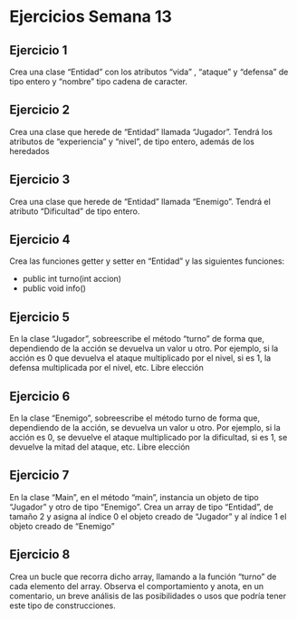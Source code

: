 # Ejercicios Semana 13

## Ejercicio 1
Crea una clase “Entidad” con los atributos “vida” , “ataque” y “defensa” de
tipo entero y “nombre” tipo cadena de caracter.

## Ejercicio 2
Crea una clase que herede de “Entidad” llamada “Jugador”. Tendrá los
atributos de “experiencia” y “nivel”, de tipo entero, además de los
heredados

## Ejercicio 3
Crea una clase que herede de “Entidad” llamada “Enemigo”. Tendrá el
atributo “Dificultad” de tipo entero.

## Ejercicio 4
Crea las funciones getter y setter en “Entidad” y las siguientes funciones:
- public int turno(int accion)
- public void info()

## Ejercicio 5
En la clase “Jugador”, sobreescribe el método “turno” de forma que,
dependiendo de la acción se devuelva un valor u otro.
Por ejemplo, si la acción es 0 que devuelva el ataque multiplicado por el
nivel, si es 1, la defensa multiplicada por el nivel, etc. Libre elección

## Ejercicio 6
En la clase “Enemigo”, sobreescribe el método turno de forma que,
dependiendo de la acción, se devuelva un valor u otro.
Por ejemplo, si la acción es 0, se devuelve el ataque multiplicado por la
dificultad, si es 1, se devuelve la mitad del ataque, etc. Libre elección

## Ejercicio 7
En la clase “Main”, en el método “main”, instancia un objeto de tipo
“Jugador” y otro de tipo “Enemigo”. Crea un array de tipo “Entidad”, de
tamaño 2 y asigna al índice 0 el objeto creado de “Jugador” y al índice 1 el
objeto creado de “Enemigo”

## Ejercicio 8
Crea un bucle que recorra dicho array, llamando a la función “turno” de
cada elemento del array. Observa el comportamiento y anota, en un
comentario, un breve análisis de las posibilidades o usos que podría tener
este tipo de construcciones.